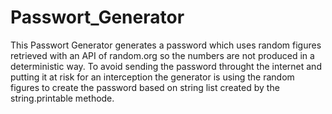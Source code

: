 # Passwort_Generator

This Passwort Generator generates a password which uses random figures retrieved with an API of random.org so the numbers are not produced in a deterministic way.
To avoid sending the password throught the internet and putting it at risk for an interception the generator is using the random figures to create the password based on string list created by the string.printable methode.
